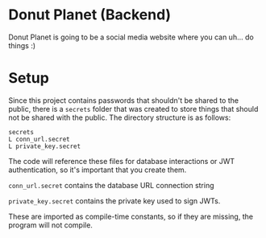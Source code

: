 # Donut Planet (Backend)

Donut Planet is going to be a social media website where you can uh...
do things :)

# Setup

Since this project contains passwords that shouldn't be shared to the public,
there is a `secrets` folder that was created to store things that should not
be shared with the public. The directory structure is as follows:

```
secrets
L conn_url.secret
L private_key.secret
```

The code will reference these files for database interactions or
JWT authentication, so it's important that you create them.

`conn_url.secret` contains the database URL connection string

`private_key.secret` contains the private key used to sign JWTs.

These are imported as compile-time constants, so if they are missing,
the program will not compile.